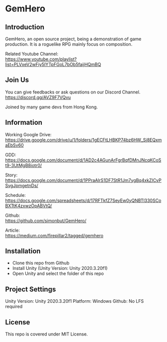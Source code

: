 # GemHero

## Introduction
GemHero, an open source project, being a demonstration of game production. It is a roguelike RPG mainly focus on composition.

Related Youtube Channel:  
https://www.youtube.com/playlist?list=PLVxeV2wFiy5IYTpFGoL7bOb5faijHQmBQ

## Join Us
You can give feedbacks or ask questions on our Discord Channel.  
https://discord.gg/AVZ9F7VQvu

Joined by many game devs from Hong Kong.

## Information

Working Google Drive:  
https://drive.google.com/drive/u/1/folders/1gECFtLHBKP74bz6HW_Sj8EQxmaEbSv60

GDD:  
https://docs.google.com/document/d/1AD2c4AGunArFgrBqfDMnJNcqKCoSt9-3UtMgB8iotr0/

Story:  
https://docs.google.com/document/d/1PPraAlrS1DF7StR1Jm7ygBq4xkZICvPSvgJpmgetnDs/

Schedule:  
https://docs.google.com/spreadsheets/d/17RFTkfZ7SeyEw0yQNBTl330SCoBXTtK4zxwzOpABVtQ/

Github:  
https://github.com/simonbut/GemHero/

Article:  
https://medium.com/firepillar2/tagged/gemhero

## Installation
- Clone this repo from Github
- Install Unity (Unity Version: Unity 2020.3.20f1)
- Open Unity and select the folder of this repo

## Project Settings
Unity Version: Unity 2020.3.20f1
Platform: Windows
Github: No LFS required

## License
This repo is covered under MIT License.